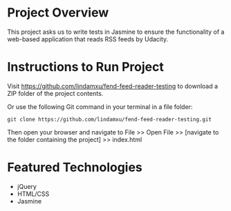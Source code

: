 # Project Overview
This project asks us to write tests in Jasmine to ensure the functionality of a web-based application that reads RSS feeds by Udacity.

# Instructions to Run Project
Visit https://github.com/lindamxu/fend-feed-reader-testing to download a ZIP folder of the project contents.

Or use the following Git command in your terminal in a file folder:
```
git clone https://github.com/lindamxu/fend-feed-reader-testing.git
```
Then open your browser and navigate to File >> Open File >> [navigate to the folder containing the project] >> index.html

# Featured Technologies
- jQuery
- HTML/CSS
- Jasmine 
